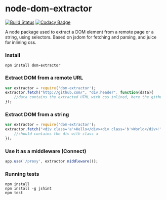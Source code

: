 node-dom-extractor
==================
[![Build Status](https://travis-ci.org/dial-once/node-dom-extractor.svg?branch=master)](https://travis-ci.org/dial-once/node-dom-extractor)
[![Codacy Badge](https://img.shields.io/codacy/3e4f92342e704e48a14f24b235c94935.svg)](https://www.codacy.com/public/dialonce/node-dom-extractor)

A node package used to extract a DOM element from a remote page or a string, using selectors. Based on jsdom for fetching and parsing, and juice for inlining css.

### Install

    npm install dom-extractor

### Extract DOM from a remote URL
```js
var extractor = require('dom-extractor');
extractor.fetch("http://github.com/", "div.header", function(data){
	//data contains the extracted HTML with css inlined, here the github header
});
```

### Extract DOM from a string
```js
var extractor = require('dom-extractor');
extractor.fetch("<div class='a'>Hello</div><div class='b'>World</div>!", ".a", function(data){
	//should contains the div with class a
});
```

### Use it as a middleware (Connect)
```js
app.use('/proxy', extractor.middleware());
```

### Running tests
```
npm install
npm install -g jshint
npm test
```

